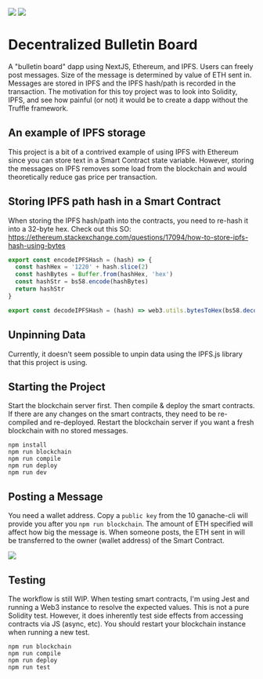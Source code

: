 ![](https://github.com/rodocite/smart-contracts-project/blob/master/ss1.png)
![](https://github.com/rodocite/smart-contracts-project/blob/master/ss2.png)

# Decentralized Bulletin Board
A "bulletin board" dapp using NextJS, Ethereum, and IPFS. Users can freely post messages. Size of the message is determined by value of ETH sent in. Messages are stored in IPFS and the IPFS hash/path is recorded in the transaction. The motivation for this toy project was to look into Solidity, IPFS, and see how painful (or not) it would be to create a dapp without the Truffle framework.

## An example of IPFS storage
This project is a bit of a contrived example of using IPFS with Ethereum since you can store text in a Smart Contract state variable. However, storing the messages on IPFS removes some load from the blockchain and would theoretically reduce gas price per transaction.

## Storing IPFS path hash in a Smart Contract
When storing the IPFS hash/path into the contracts, you need to re-hash it into a 32-byte hex. Check out this SO: https://ethereum.stackexchange.com/questions/17094/how-to-store-ipfs-hash-using-bytes

```js
export const encodeIPFSHash = (hash) => {
  const hashHex = '1220' + hash.slice(2)
  const hashBytes = Buffer.from(hashHex, 'hex')
  const hashStr = bs58.encode(hashBytes)
  return hashStr
}

export const decodeIPFSHash = (hash) => web3.utils.bytesToHex(bs58.decode(hash).slice(2))
```

## Unpinning Data
Currently, it doesn't seem possible to unpin data using the IPFS.js library that this project is using.

## Starting the Project
Start the blockchain server first. Then compile & deploy the smart contracts. If there are any changes on the smart contracts, they need to be re-compiled and re-deployed. Restart the blockchain server if you want a fresh blockchain with no stored messages.

```
npm install
npm run blockchain
npm run compile
npm run deploy
npm run dev
```

## Posting a Message
You need a wallet address. Copy a `public key` from the 10 ganache-cli will provide you after you `npm run blockchain`. The amount of ETH specified will affect how big the message is. When someone posts, the ETH sent in will be transferred to the owner (wallet address) of the Smart Contract.

![](https://github.com/rodocite/smart-contracts-project/blob/master/ganache-accounts.png)

## Testing
The workflow is still WIP. When testing smart contracts, I'm using Jest and running a Web3 instance to resolve the expected values. This is not a pure Solidity test. However, it does inherently test side effects from accessing contracts via JS (async, etc). You should restart your blockchain instance when running a new test.

```
npm run blockchain
npm run compile
npm run deploy
npm run test
```
